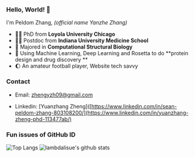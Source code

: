 ### Hello, World! 👋
I'm Peldom Zhang, *(official name Yanzhe Zhang)*

- 👨‍🎓 PhD from **Loyola University Chicago**
- 👨‍🎓 Postdoc from **Indiana University Medicine School**
- 🤖 Majored in **Computational Structural Biology**
- 🦾 Using Machine Learning, Deep Learning and Rosetta to do **protein design and drug discovery **
- 🌔 An amateur football player, Website tech savvy

### Contact

- Email: [zhengyzh09@gmail.com](seanpeldomzhang@qq.com])

- Linkedin: [Yuanzhang Zheng]([https://www.linkedin.com/in/sean-peldom-zhang-803108200/](https://www.linkedin.com/in/yuanzhang-zheng-phd-113477ab/)

### Fun issues of GitHub ID
<!-- <img align="right" src="https://github-readme-stats.vercel.app/api?username=zyz314&show_icons=true&icon_color=CE1D2D&text_color=718096&bg_color=ffffff&hide_title=true" /> -->
<!-- ![Profile views](https://gpvc.arturio.dev/zyz314) -->
<!-- copied from amorehead -->

<!-- [![Github profile Trophy](https://github-profile-trophy.vercel.app/?username=zyz314)](https://github.com/ryo-ma/github-profile-trophy)
 -->
 
![Top Langs](https://github-readme-stats.vercel.app/api/top-langs/?username=zyz314)
![lambdalisue's github stats](https://github-readme-stats.vercel.app/api?username=Peldom&show_icons=true&count_private=true&line_height=40)
